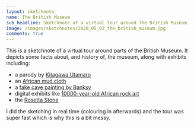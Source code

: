 ```yaml
---
layout: sketchnote
name: The British Museum
sub_headline: Sketchnote of a virtual tour around The British Museum
image: /images/sketchnotes/2020_05_02_the_british_museum.jpg
comments: true
---
```


This is a sketchnote of a virtual tour around parts of the British Museum.  It depicts some facts about, and history of, the museum, along with exhibits including:

- a parody by [Kitagawa Utamaro](https://www.britishmuseum.org/collection/object/A_1906-1220-0-364-1-3)
- an [African mud cloth](https://www.britishmuseum.org/collection/object/E_Af1956-27-10)
- a [fake cave painting by Banksy](http://news.bbc.co.uk/1/hi/entertainment/4563751.stm)
- digital exhibits like [10000-year-old African rock art](https://www.britishmuseum.org/collection/object/E_2013-2034-3106)
- the [Rosetta Stone](https://blog.britishmuseum.org/everything-you-ever-wanted-to-know-about-the-rosetta-stone/)


I did the sketching in real time (colouring in afterwards) and the tour was super fast which is why this is a bit messy.
